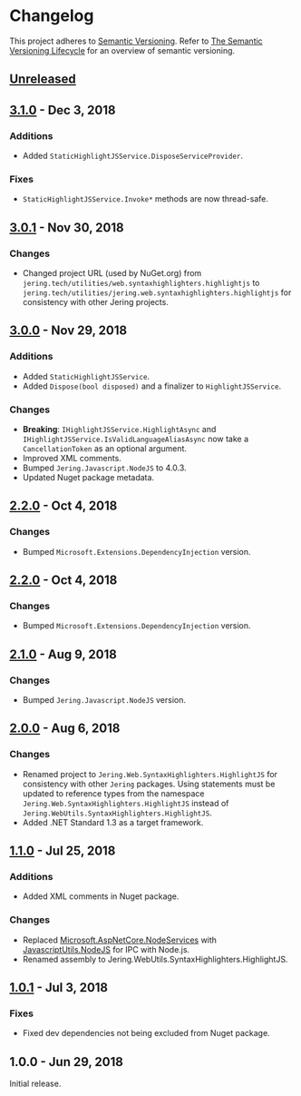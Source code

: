 # Changelog
This project adheres to [Semantic Versioning](http://semver.org/spec/v2.0.0.html). Refer to 
[The Semantic Versioning Lifecycle](https://www.jering.tech/articles/the-semantic-versioning-lifecycle)
for an overview of semantic versioning.

## [Unreleased](https://github.com/JeringTech/Web.SyntaxHighlighters.HighlightJS/compare/3.1.0...HEAD)

## [3.1.0](https://github.com/JeringTech/Web.SyntaxHighlighters.HighlightJS/compare/3.0.1...3.1.0) - Dec 3, 2018
### Additions
- Added `StaticHighlightJSService.DisposeServiceProvider`.
### Fixes
- `StaticHighlightJSService.Invoke*` methods are now thread-safe.

## [3.0.1](https://github.com/JeringTech/Web.SyntaxHighlighters.HighlightJS/compare/3.0.0...3.0.1) - Nov 30, 2018
### Changes
- Changed project URL (used by NuGet.org) from `jering.tech/utilities/web.syntaxhighlighters.highlightjs` to `jering.tech/utilities/jering.web.syntaxhighlighters.highlightjs` for consistency with other Jering projects.

## [3.0.0](https://github.com/JeringTech/Web.SyntaxHighlighters.HighlightJS/compare/2.2.0...3.0.0) - Nov 29, 2018
### Additions
- Added `StaticHighlightJSService`.
- Added `Dispose(bool disposed)` and a finalizer to `HighlightJSService`.
### Changes
- **Breaking**: `IHighlightJSService.HighlightAsync` and `IHighlightJSService.IsValidLanguageAliasAsync` now take
a `CancellationToken` as an optional argument.
- Improved XML comments.
- Bumped `Jering.Javascript.NodeJS` to 4.0.3.
- Updated Nuget package metadata.

## [2.2.0](https://github.com/JeringTech/Web.SyntaxHighlighters.HighlightJS/compare/2.1.0...2.2.0) - Oct 4, 2018
### Changes
- Bumped `Microsoft.Extensions.DependencyInjection` version.

## [2.2.0](https://github.com/JeringTech/Web.SyntaxHighlighters.HighlightJS/compare/2.1.0...2.2.0) - Oct 4, 2018
### Changes
- Bumped `Microsoft.Extensions.DependencyInjection` version.

## [2.1.0](https://github.com/JeringTech/Web.SyntaxHighlighters.HighlightJS/compare/2.0.0...2.1.0) - Aug 9, 2018
### Changes
- Bumped `Jering.Javascript.NodeJS` version.

## [2.0.0](https://github.com/JeringTech/Web.SyntaxHighlighters.HighlightJS/compare/1.1.0...2.0.0) - Aug 6, 2018
### Changes
- Renamed project to `Jering.Web.SyntaxHighlighters.HighlightJS` for consistency with other `Jering` packages. Using statements must be updated to reference types from the
namespace `Jering.Web.SyntaxHighlighters.HighlightJS` instead of `Jering.WebUtils.SyntaxHighlighters.HighlightJS`.
- Added .NET Standard 1.3 as a target framework.

## [1.1.0](https://github.com/JeringTech/Web.SyntaxHighlighters.HighlightJS/compare/1.0.1...1.1.0) - Jul 25, 2018
### Additions
- Added XML comments in Nuget package.
### Changes
- Replaced [Microsoft.AspNetCore.NodeServices](https://github.com/aspnet/JavaScriptServices/tree/master/src/Microsoft.AspNetCore.NodeServices) with 
  [JavascriptUtils.NodeJS](https://github.com/JeringTech/JavascriptUtils.NodeJS) for IPC with Node.js.
- Renamed assembly to Jering.WebUtils.SyntaxHighlighters.HighlightJS.

## [1.0.1](https://github.com/JeringTech/Web.SyntaxHighlighters.HighlightJS/compare/1.0.0...1.0.1) - Jul 3, 2018
### Fixes
- Fixed dev dependencies not being excluded from Nuget package.

## 1.0.0 - Jun 29, 2018
Initial release.
